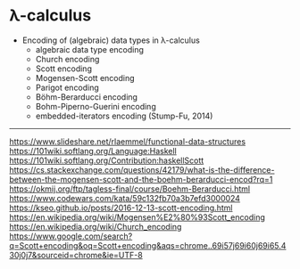 # λ-calculus

* Encoding of (algebraic) data types in λ-calculus
  - algebraic data type encoding
  - Church encoding
  - Scott encoding
  - Mogensen-Scott encoding
  - Parigot encoding
  - Böhm-Berarducci encoding
  - Bohm-Piperno-Guerini encoding
  - embedded-iterators encoding (Stump-Fu, 2014)

---

https://www.slideshare.net/rlaemmel/functional-data-structures
https://101wiki.softlang.org/Language:Haskell
https://101wiki.softlang.org/Contribution:haskellScott
https://cs.stackexchange.com/questions/42179/what-is-the-difference-between-the-mogensen-scott-and-the-boehm-berarducci-encod?rq=1
https://okmij.org/ftp/tagless-final/course/Boehm-Berarducci.html
https://www.codewars.com/kata/59c132fb70a3b7efd3000024
https://kseo.github.io/posts/2016-12-13-scott-encoding.html
https://en.wikipedia.org/wiki/Mogensen%E2%80%93Scott_encoding
https://en.wikipedia.org/wiki/Church_encoding
https://www.google.com/search?q=Scott+encoding&oq=Scott+encoding&aqs=chrome..69i57j69i60j69i65.430j0j7&sourceid=chrome&ie=UTF-8
